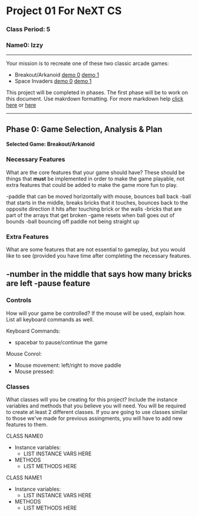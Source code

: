 # Project 01 For NeXT CS
### Class Period: 5
### Name0: Izzy
---


Your mission is to recreate one of these two classic arcade games:
- Breakout/Arkanoid [demo 0](https://elgoog.im/breakout/)  [demo 1](https://www.crazygames.com/game/atari-breakout)
- Space Invaders [demo 0](https://elgoog.im/space-invaders/) [demo 1](https://www.crazygames.com/game/space-invaders)

This project will be completed in phases. The first phase will be to work on this document. Use makrdown formatting. For more markdown help [click here](https://github.com/adam-p/markdown-here/wiki/Markdown-Cheatsheet) or [here](https://docs.github.com/en/get-started/writing-on-github/getting-started-with-writing-and-formatting-on-github/basic-writing-and-formatting-syntax)


---

## Phase 0: Game Selection, Analysis & Plan

#### Selected Game: Breakout/Arkanoid

### Necessary Features
What are the core features that your game should have? These should be things that __must__ be implemented in order to make the game playable, not extra features that could be added to make the game more fun to play.

-paddle that can be moved horizontally with mouse, bounces ball back 
-ball that starts in the middle, breaks bricks that it touches, bounces back to the opposite direction it hits after touching brick or the walls
-bricks that are part of the arrays that get broken 
-game resets when ball goes out of bounds
-ball bouncing off paddle not being straight up


### Extra Features
What are some features that are not essential to gameplay, but you would like to see (provided you have time after completing the necessary features.

-number in the middle that says how many bricks are left
-pause feature 
-


### Controls
How will your game be controlled? If the mouse will be used, explain how. List all keyboard commands as well.

Keyboard Commands:
- spacebar to pause/continue the game

Mouse Conrol:
- Mouse movement: left/right to move paddle
- Mouse pressed:


### Classes
What classes will you be creating for this project? Include the instance variables and methods that you believe you will need. You will be required to create at least 2 different classes. If you are going to use classes similar to those we've made for previous assingments, you will have to add new features to them.

CLASS NAME0
- Instance variables:
  - LIST INSTANCE VARS HERE
- METHODS
  - LIST METHODS HERE

CLASS NAME1
- Instance variables:
  - LIST INSTANCE VARS HERE
- METHODS
  - LIST METHODS HERE
